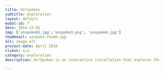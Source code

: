 ```yaml
---
title: Un*spoken
subtitle: exploration
layout: default
modal-id: 7
date: 2014-12-01
img: ['unspoke01.jpg','unspoke3.png', 'unspoke4.jpg']
thumbnail: unspoke-thumb.jpg
alt: image-alt
project-date: April 2016
client: n/a
category: exploration
description: Un*Spoken is an interactive installation that explores the contrasts between laughter and crying and how these non-language based utterances relate to the emotional responses that arise when one hears music. Emotions compel us and create a universal phenomenon in which we understand and relate to others. Using project driven research and by translating a database of such sounds into music that can be played back, the piece allows the audience to come to their own conclusions and comparisons. Un*Spoken was created by transcribing audio into dot compositions that can be played through a music box. Because these emotions are so similar, they can easily be misinterpreted but when these non-verbal methods of communication are stripped and transcribed, the potential for an emotional vocabulary is reestablished.<p><i>Callaborative work with <a href="http://meganprycedesigns.com">Megan Pryce</i></a></p>

---
```

